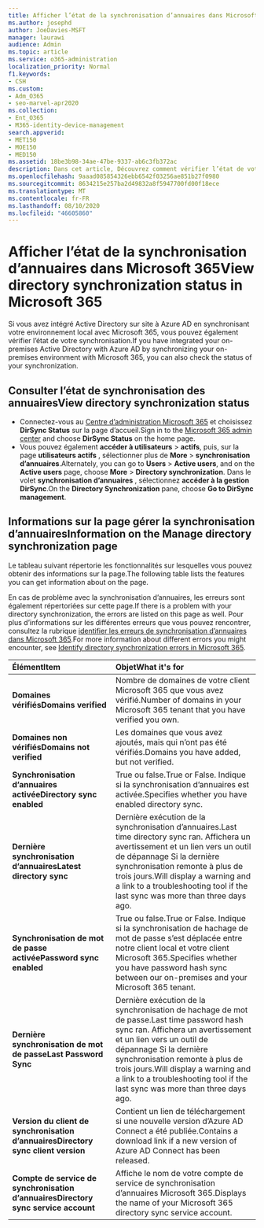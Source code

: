 ```yaml
---
title: Afficher l’état de la synchronisation d’annuaires dans Microsoft 365
ms.author: josephd
author: JoeDavies-MSFT
manager: laurawi
audience: Admin
ms.topic: article
ms.service: o365-administration
localization_priority: Normal
f1.keywords:
- CSH
ms.custom:
- Adm_O365
- seo-marvel-apr2020
ms.collection:
- Ent_O365
- M365-identity-device-management
search.appverid:
- MET150
- MOE150
- MED150
ms.assetid: 18be3b98-34ae-47be-9337-ab6c3fb372ac
description: Dans cet article, Découvrez comment vérifier l’état de votre synchronisation d’annuaires dans Office 365.
ms.openlocfilehash: 9aaad085854326ebb6542f03256ae851b27f0980
ms.sourcegitcommit: 8634215e257ba2d49832a8f5947700fd00f18ece
ms.translationtype: MT
ms.contentlocale: fr-FR
ms.lasthandoff: 08/10/2020
ms.locfileid: "46605860"
---
```

# <a name="view-directory-synchronization-status-in-microsoft-365"></a><span data-ttu-id="f6aa1-103">Afficher l’état de la synchronisation d’annuaires dans Microsoft 365</span><span class="sxs-lookup"><span data-stu-id="f6aa1-103">View directory synchronization status in Microsoft 365</span></span>

<span data-ttu-id="f6aa1-104">Si vous avez intégré Active Directory sur site à Azure AD en synchronisant votre environnement local avec Microsoft 365, vous pouvez également vérifier l’état de votre synchronisation.</span><span class="sxs-lookup"><span data-stu-id="f6aa1-104">If you have integrated your on-premises Active Directory with Azure AD by synchronizing your on-premises environment with Microsoft 365, you can also check the status of your synchronization.</span></span>
  
## <a name="view-directory-synchronization-status"></a><span data-ttu-id="f6aa1-105">Consulter l’état de synchronisation des annuaires</span><span class="sxs-lookup"><span data-stu-id="f6aa1-105">View directory synchronization status</span></span>

- <span data-ttu-id="f6aa1-106">Connectez-vous au [Centre d’administration Microsoft 365](https://admin.microsoft.com) et choisissez **DirSync Status** sur la page d’accueil.</span><span class="sxs-lookup"><span data-stu-id="f6aa1-106">Sign in to the [Microsoft 365 admin center](https://admin.microsoft.com) and choose **DirSync Status** on the home page.</span></span>
- <span data-ttu-id="f6aa1-107">Vous pouvez également **accéder à utilisateurs** \> **actifs**, puis, sur la page **utilisateurs actifs** , sélectionner plus de **More** \> **synchronisation d’annuaires**.</span><span class="sxs-lookup"><span data-stu-id="f6aa1-107">Alternately, you can go to **Users** \> **Active users**, and on the **Active users** page, choose **More** \> **Directory synchronization**.</span></span> <span data-ttu-id="f6aa1-108">Dans le volet **synchronisation d’annuaires** , sélectionnez **accéder à la gestion DirSync**.</span><span class="sxs-lookup"><span data-stu-id="f6aa1-108">On the **Directory Synchronization** pane, choose **Go to DirSync management**.</span></span>

## <a name="information-on-the-manage-directory-synchronization-page"></a><span data-ttu-id="f6aa1-109">Informations sur la page gérer la synchronisation d’annuaires</span><span class="sxs-lookup"><span data-stu-id="f6aa1-109">Information on the Manage directory synchronization page</span></span>

<span data-ttu-id="f6aa1-110">Le tableau suivant répertorie les fonctionnalités sur lesquelles vous pouvez obtenir des informations sur la page.</span><span class="sxs-lookup"><span data-stu-id="f6aa1-110">The following table lists the features you can get information about on the page.</span></span>
  
<span data-ttu-id="f6aa1-111">En cas de problème avec la synchronisation d’annuaires, les erreurs sont également répertoriées sur cette page.</span><span class="sxs-lookup"><span data-stu-id="f6aa1-111">If there is a problem with your directory synchronization, the errors are listed on this page as well.</span></span> <span data-ttu-id="f6aa1-112">Pour plus d’informations sur les différentes erreurs que vous pouvez rencontrer, consultez la rubrique [identifier les erreurs de synchronisation d’annuaires dans Microsoft 365](identify-directory-synchronization-errors.md).</span><span class="sxs-lookup"><span data-stu-id="f6aa1-112">For more information about different errors you might encounter, see [Identify directory synchronization errors in Microsoft 365](identify-directory-synchronization-errors.md).</span></span>
  
|<span data-ttu-id="f6aa1-113">**Élément**</span><span class="sxs-lookup"><span data-stu-id="f6aa1-113">**Item**</span></span>|<span data-ttu-id="f6aa1-114">**Objet**</span><span class="sxs-lookup"><span data-stu-id="f6aa1-114">**What it's for**</span></span>|
|:-----|:-----|
|<span data-ttu-id="f6aa1-115">**Domaines vérifiés**</span><span class="sxs-lookup"><span data-stu-id="f6aa1-115">**Domains verified**</span></span> | <span data-ttu-id="f6aa1-116">Nombre de domaines de votre client Microsoft 365 que vous avez vérifié.</span><span class="sxs-lookup"><span data-stu-id="f6aa1-116">Number of domains in your Microsoft 365 tenant that you have verified you own.</span></span> |
|<span data-ttu-id="f6aa1-117">**Domaines non vérifiés**</span><span class="sxs-lookup"><span data-stu-id="f6aa1-117">**Domains not verified**</span></span> | <span data-ttu-id="f6aa1-118">Les domaines que vous avez ajoutés, mais qui n’ont pas été vérifiés.</span><span class="sxs-lookup"><span data-stu-id="f6aa1-118">Domains you have added, but not verified.</span></span> |
|<span data-ttu-id="f6aa1-119">**Synchronisation d’annuaires activée**</span><span class="sxs-lookup"><span data-stu-id="f6aa1-119">**Directory sync enabled**</span></span> |<span data-ttu-id="f6aa1-120">True ou false.</span><span class="sxs-lookup"><span data-stu-id="f6aa1-120">True or False.</span></span> <span data-ttu-id="f6aa1-121">Indique si la synchronisation d’annuaires est activée.</span><span class="sxs-lookup"><span data-stu-id="f6aa1-121">Specifies whether you have enabled directory sync.</span></span> |
|<span data-ttu-id="f6aa1-122">**Dernière synchronisation d’annuaires**</span><span class="sxs-lookup"><span data-stu-id="f6aa1-122">**Latest directory sync**</span></span> | <span data-ttu-id="f6aa1-123">Dernière exécution de la synchronisation d’annuaires.</span><span class="sxs-lookup"><span data-stu-id="f6aa1-123">Last time directory sync ran.</span></span> <span data-ttu-id="f6aa1-124">Affichera un avertissement et un lien vers un outil de dépannage Si la dernière synchronisation remonte à plus de trois jours.</span><span class="sxs-lookup"><span data-stu-id="f6aa1-124">Will display a warning and a link to a troubleshooting tool if the last sync was more than three days ago.</span></span> |
|<span data-ttu-id="f6aa1-125">**Synchronisation de mot de passe activée**</span><span class="sxs-lookup"><span data-stu-id="f6aa1-125">**Password sync enabled**</span></span> | <span data-ttu-id="f6aa1-126">True ou false.</span><span class="sxs-lookup"><span data-stu-id="f6aa1-126">True or False.</span></span> <span data-ttu-id="f6aa1-127">Indique si la synchronisation de hachage de mot de passe s’est déplacée entre notre client local et votre client Microsoft 365.</span><span class="sxs-lookup"><span data-stu-id="f6aa1-127">Specifies whether you have password hash sync between our on-premises and your Microsoft 365 tenant.</span></span> |
|<span data-ttu-id="f6aa1-128">**Dernière synchronisation de mot de passe**</span><span class="sxs-lookup"><span data-stu-id="f6aa1-128">**Last Password Sync**</span></span> | <span data-ttu-id="f6aa1-129">Dernière exécution de la synchronisation de hachage de mot de passe.</span><span class="sxs-lookup"><span data-stu-id="f6aa1-129">Last time password hash sync ran.</span></span> <span data-ttu-id="f6aa1-130">Affichera un avertissement et un lien vers un outil de dépannage Si la dernière synchronisation remonte à plus de trois jours.</span><span class="sxs-lookup"><span data-stu-id="f6aa1-130">Will display a warning and a link to a troubleshooting tool if the last sync was more than three days ago.</span></span> |
|<span data-ttu-id="f6aa1-131">**Version du client de synchronisation d’annuaires**</span><span class="sxs-lookup"><span data-stu-id="f6aa1-131">**Directory sync client version**</span></span> | <span data-ttu-id="f6aa1-132">Contient un lien de téléchargement si une nouvelle version d’Azure AD Connect a été publiée.</span><span class="sxs-lookup"><span data-stu-id="f6aa1-132">Contains a download link if a new version of Azure AD Connect has been released.</span></span> |
|<span data-ttu-id="f6aa1-133">**Compte de service de synchronisation d’annuaires**</span><span class="sxs-lookup"><span data-stu-id="f6aa1-133">**Directory sync service account**</span></span> | <span data-ttu-id="f6aa1-134">Affiche le nom de votre compte de service de synchronisation d’annuaires Microsoft 365.</span><span class="sxs-lookup"><span data-stu-id="f6aa1-134">Displays the name of your Microsoft 365 directory sync service account.</span></span> |
